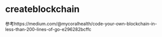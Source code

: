 # createblockchain


参考https://medium.com/@mycoralhealth/code-your-own-blockchain-in-less-than-200-lines-of-go-e296282bcffc
